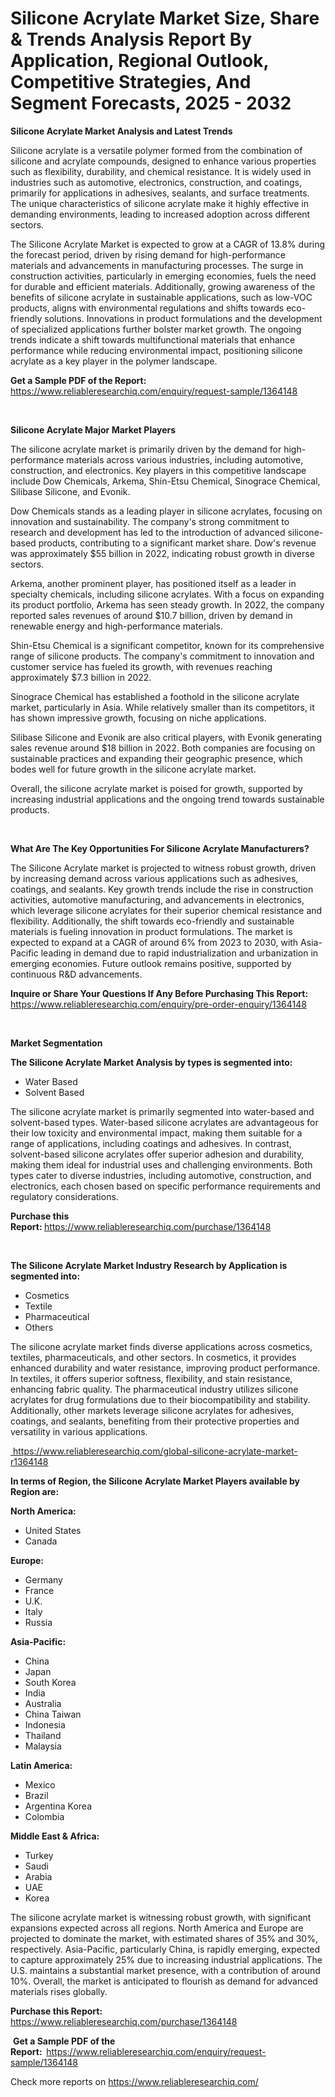 <p><h1>Silicone Acrylate Market Size, Share & Trends Analysis Report By Application, Regional Outlook, Competitive Strategies, And Segment Forecasts, 2025 - 2032</h1></p><p><strong>Silicone Acrylate Market Analysis and Latest Trends</strong></p>
<p><p>Silicone acrylate is a versatile polymer formed from the combination of silicone and acrylate compounds, designed to enhance various properties such as flexibility, durability, and chemical resistance. It is widely used in industries such as automotive, electronics, construction, and coatings, primarily for applications in adhesives, sealants, and surface treatments. The unique characteristics of silicone acrylate make it highly effective in demanding environments, leading to increased adoption across different sectors.</p><p>The Silicone Acrylate Market is expected to grow at a CAGR of 13.8% during the forecast period, driven by rising demand for high-performance materials and advancements in manufacturing processes. The surge in construction activities, particularly in emerging economies, fuels the need for durable and efficient materials. Additionally, growing awareness of the benefits of silicone acrylate in sustainable applications, such as low-VOC products, aligns with environmental regulations and shifts towards eco-friendly solutions. Innovations in product formulations and the development of specialized applications further bolster market growth. The ongoing trends indicate a shift towards multifunctional materials that enhance performance while reducing environmental impact, positioning silicone acrylate as a key player in the polymer landscape.</p></p>
<p><strong>Get a Sample PDF of the Report:&nbsp;</strong> <a href="https://www.reliableresearchiq.com/enquiry/request-sample/1364148?utm_campaign=2446&utm_medium=2&utm_source=Github&utm_content=ia&utm_term=28022025&utm_id=silicone-acrylate">https://www.reliableresearchiq.com/enquiry/request-sample/1364148</a></p>
<p>&nbsp;</p>
<p><strong>Silicone Acrylate Major Market Players</strong></p>
<p><p>The silicone acrylate market is primarily driven by the demand for high-performance materials across various industries, including automotive, construction, and electronics. Key players in this competitive landscape include Dow Chemicals, Arkema, Shin-Etsu Chemical, Sinograce Chemical, Silibase Silicone, and Evonik.</p><p>Dow Chemicals stands as a leading player in silicone acrylates, focusing on innovation and sustainability. The company's strong commitment to research and development has led to the introduction of advanced silicone-based products, contributing to a significant market share. Dow's revenue was approximately $55 billion in 2022, indicating robust growth in diverse sectors.</p><p>Arkema, another prominent player, has positioned itself as a leader in specialty chemicals, including silicone acrylates. With a focus on expanding its product portfolio, Arkema has seen steady growth. In 2022, the company reported sales revenues of around $10.7 billion, driven by demand in renewable energy and high-performance materials.</p><p>Shin-Etsu Chemical is a significant competitor, known for its comprehensive range of silicone products. The company's commitment to innovation and customer service has fueled its growth, with revenues reaching approximately $7.3 billion in 2022.</p><p>Sinograce Chemical has established a foothold in the silicone acrylate market, particularly in Asia. While relatively smaller than its competitors, it has shown impressive growth, focusing on niche applications.</p><p>Silibase Silicone and Evonik are also critical players, with Evonik generating sales revenue around $18 billion in 2022. Both companies are focusing on sustainable practices and expanding their geographic presence, which bodes well for future growth in the silicone acrylate market.</p><p>Overall, the silicone acrylate market is poised for growth, supported by increasing industrial applications and the ongoing trend towards sustainable products.</p></p>
<p>&nbsp;</p>
<p><strong>What Are The Key Opportunities For Silicone Acrylate Manufacturers?</strong></p>
<p><p>The Silicone Acrylate market is projected to witness robust growth, driven by increasing demand across various applications such as adhesives, coatings, and sealants. Key growth trends include the rise in construction activities, automotive manufacturing, and advancements in electronics, which leverage silicone acrylates for their superior chemical resistance and flexibility. Additionally, the shift towards eco-friendly and sustainable materials is fueling innovation in product formulations. The market is expected to expand at a CAGR of around 6% from 2023 to 2030, with Asia-Pacific leading in demand due to rapid industrialization and urbanization in emerging economies. Future outlook remains positive, supported by continuous R&D advancements.</p></p>
<p><strong>Inquire or Share Your Questions If Any Before Purchasing This Report:</strong> <a href="https://www.reliableresearchiq.com/enquiry/pre-order-enquiry/1364148?utm_campaign=2446&utm_medium=2&utm_source=Github&utm_content=ia&utm_term=28022025&utm_id=silicone-acrylate">https://www.reliableresearchiq.com/enquiry/pre-order-enquiry/1364148</a></p>
<p>&nbsp;</p>
<p><strong>Market Segmentation</strong></p>
<p><strong>The Silicone Acrylate Market Analysis by types is segmented into:</strong></p>
<p><ul><li>Water Based</li><li>Solvent Based</li></ul></p>
<p><p>The silicone acrylate market is primarily segmented into water-based and solvent-based types. Water-based silicone acrylates are advantageous for their low toxicity and environmental impact, making them suitable for a range of applications, including coatings and adhesives. In contrast, solvent-based silicone acrylates offer superior adhesion and durability, making them ideal for industrial uses and challenging environments. Both types cater to diverse industries, including automotive, construction, and electronics, each chosen based on specific performance requirements and regulatory considerations.</p></p>
<p><strong>Purchase this Report:&nbsp;</strong><a href="https://www.reliableresearchiq.com/purchase/1364148?utm_campaign=2446&utm_medium=2&utm_source=Github&utm_content=ia&utm_term=28022025&utm_id=silicone-acrylate">https://www.reliableresearchiq.com/purchase/1364148</a></p>
<p>&nbsp;</p>
<p><strong>The Silicone Acrylate Market Industry Research by Application is segmented into:</strong></p>
<p><ul><li>Cosmetics</li><li>Textile</li><li>Pharmaceutical</li><li>Others</li></ul></p>
<p><p>The silicone acrylate market finds diverse applications across cosmetics, textiles, pharmaceuticals, and other sectors. In cosmetics, it provides enhanced durability and water resistance, improving product performance. In textiles, it offers superior softness, flexibility, and stain resistance, enhancing fabric quality. The pharmaceutical industry utilizes silicone acrylates for drug formulations due to their biocompatibility and stability. Additionally, other markets leverage silicone acrylates for adhesives, coatings, and sealants, benefiting from their protective properties and versatility in various applications.</p></p>
<p><a href="https://www.reliableresearchiq.com/global-silicone-acrylate-market-r1364148?utm_campaign=2446&utm_medium=2&utm_source=Github&utm_content=ia&utm_term=28022025&utm_id=silicone-acrylate">&nbsp;https://www.reliableresearchiq.com/global-silicone-acrylate-market-r1364148</a></p>
<p><strong>In terms of Region, the Silicone Acrylate Market Players available by Region are:</strong></p>
<p>
    <p> <strong> North America: </strong>
        <ul>
            <li>United States</li>
            <li>Canada</li>
        </ul>
        </p> 
    <p> <strong> Europe: </strong>
        <ul>
            <li>Germany</li>
            <li>France</li>
            <li>U.K.</li>
            <li>Italy</li>
            <li>Russia</li>
        </ul>
        </p> 
    <p> <strong> Asia-Pacific: </strong>
        <ul>
            <li>China</li>
            <li>Japan</li>
            <li>South Korea</li>
            <li>India</li>
            <li>Australia</li>
            <li>China Taiwan</li>
            <li>Indonesia</li>
            <li>Thailand</li>
            <li>Malaysia</li>
        </ul>
        </p> 
    <p> <strong> Latin America: </strong>
        <ul>
            <li>Mexico</li>
            <li>Brazil</li>
            <li>Argentina Korea</li>
            <li>Colombia</li>
        </ul>
        </p> 
    <p> <strong> Middle East & Africa: </strong>
        <ul>
            <li>Turkey</li>
            <li>Saudi</li>
            <li>Arabia</li>
            <li>UAE</li>
            <li>Korea</li>
        </ul>
    </p>
    </p>
<p><p>The silicone acrylate market is witnessing robust growth, with significant expansions expected across all regions. North America and Europe are projected to dominate the market, with estimated shares of 35% and 30%, respectively. Asia-Pacific, particularly China, is rapidly emerging, expected to capture approximately 25% due to increasing industrial applications. The U.S. maintains a substantial market presence, with a contribution of around 10%. Overall, the market is anticipated to flourish as demand for advanced materials rises globally.</p></p>
<p><strong>Purchase this Report: </strong><a href="https://www.reliableresearchiq.com/purchase/1364148?utm_campaign=2446&utm_medium=2&utm_source=Github&utm_content=ia&utm_term=28022025&utm_id=silicone-acrylate">https://www.reliableresearchiq.com/purchase/1364148</a></p>
<p>&nbsp;<strong>Get a Sample PDF of the Report:&nbsp;&nbsp;</strong><a href="https://www.reliableresearchiq.com/enquiry/request-sample/1364148?utm_campaign=2446&utm_medium=2&utm_source=Github&utm_content=ia&utm_term=28022025&utm_id=silicone-acrylate">https://www.reliableresearchiq.com/enquiry/request-sample/1364148</a></p>
<p><strong></strong></p>
<p>Check more reports on <a href="https://www.reliableresearchiq.com/?utm_campaign=2446&utm_medium=2&utm_source=Github&utm_content=ia&utm_term=28022025&utm_id=silicone-acrylate">https://www.reliableresearchiq.com/</a></p>